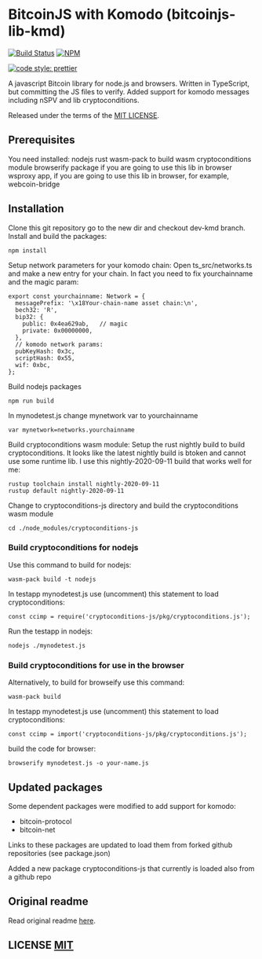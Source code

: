 # BitcoinJS with Komodo (bitcoinjs-lib-kmd)
[![Build Status](https://travis-ci.org/bitcoinjs/bitcoinjs-lib.png?branch=master)](https://travis-ci.org/bitcoinjs/bitcoinjs-lib)
[![NPM](https://img.shields.io/npm/v/bitcoinjs-lib.svg)](https://www.npmjs.org/package/bitcoinjs-lib)

[![code style: prettier](https://img.shields.io/badge/code_style-prettier-ff69b4.svg?style=flat-square)](https://github.com/prettier/prettier)

A javascript Bitcoin library for node.js and browsers. Written in TypeScript, but committing the JS files to verify.
Added support for komodo messages including nSPV and lib cryptoconditions.

Released under the terms of the [MIT LICENSE](LICENSE).

## Prerequisites

You need installed:
  nodejs
  rust
  wasm-pack to build wasm cryptoconditions module 
  browserify package if you are going to use this lib in browser
  wsproxy app, if you are going to use this lib in browser, for example, webcoin-bridge

## Installation

Clone this git repository go to the new dir and checkout dev-kmd branch.
Install and build the packages:

```
npm install
```

Setup network parameters for your komodo chain:
Open ts_src/networks.ts and make a new entry for your chain.
In fact you need to fix yourchainname and the magic param:
```
export const yourchainname: Network = {
  messagePrefix: '\x18Your-chain-name asset chain:\n',
  bech32: 'R',
  bip32: {
    public: 0x4ea629ab,   // magic
    private: 0x00000000,
  },
  // komodo network params:
  pubKeyHash: 0x3c,   
  scriptHash: 0x55,
  wif: 0xbc,
};
```

Build nodejs packages

```
npm run build
```

In mynodetest.js change mynetwork var to yourchainname
```
var mynetwork=networks.yourchainname
```


Build cryptoconditions wasm module:
Setup the rust nightly build to build cryptoconditions. It looks like the latest nightly build is btoken and cannot use some runtime lib.
I use this nightly-2020-09-11 build that works well for me:
```
rustup toolchain install nightly-2020-09-11
rustup default nightly-2020-09-11
```

Change to cryptoconditions-js directory and build the cryptoconditions wasm module
```
cd ./node_modules/cryptoconditions-js
```

### Build cryptoconditions for nodejs

Use this command to build for nodejs:
```
wasm-pack build -t nodejs
```


In testapp mynodetest.js use (uncomment) this statement to load cryptoconditions:
```
const ccimp = require('cryptoconditions-js/pkg/cryptoconditions.js');
```

Run the testapp in nodejs:
```
nodejs ./mynodetest.js
```


### Build cryptoconditions for use in the browser

Alternatively, to build for browseify use this command:
```
wasm-pack build
```

In testapp mynodetest.js use (uncomment) this statement to load cryptoconditions:
```
const ccimp = import('cryptoconditions-js/pkg/cryptoconditions.js');
```

build the code for browser:
```
browserify mynodetest.js -o your-name.js
```

## Updated packages

Some dependent packages were modified to add support for komodo:
  * bitcoin-protocol
  * bitcoin-net

Links to these packages are updated to load them from forked github repositories (see package.json)  
  
Added a new package cryptoconditions-js that currently is loaded also from a github repo


## Original readme
Read original readme [here](https://github.com/bitcoinjs/bitcoinjs-lib).

## LICENSE [MIT](LICENSE)

